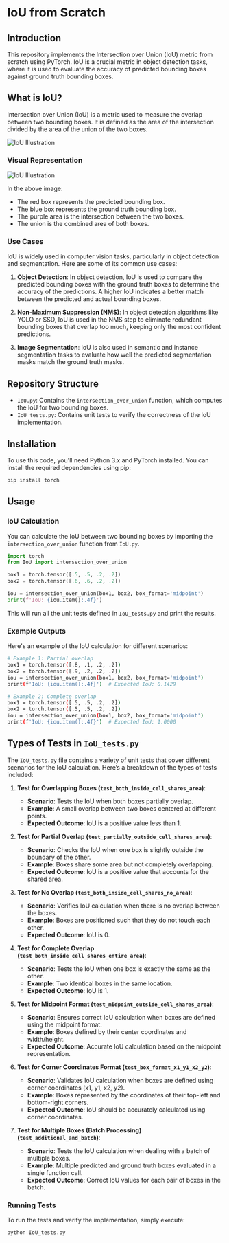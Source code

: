 # IoU from Scratch

## Introduction

This repository implements the Intersection over Union (IoU) metric from scratch using PyTorch. IoU is a crucial metric in object detection tasks, where it is used to evaluate the accuracy of predicted bounding boxes against ground truth bounding boxes.

## What is IoU?

Intersection over Union (IoU) is a metric used to measure the overlap between two bounding boxes. It is defined as the area of the intersection divided by the area of the union of the two boxes.

![IoU Illustration](https://miro.medium.com/v2/resize:fit:640/format:webp/1*r0o3vX-x979Q84_lbJWS_g.jpeg)

### Visual Representation

![IoU Illustration](https://idiotdeveloper.com/wp-content/uploads/2023/01/iou-1024x781.webp)

In the above image:

- The red box represents the predicted bounding box.
- The blue box represents the ground truth bounding box.
- The purple area is the intersection between the two boxes.
- The union is the combined area of both boxes.

### Use Cases

IoU is widely used in computer vision tasks, particularly in object detection and segmentation. Here are some of its common use cases:

1. **Object Detection**: In object detection, IoU is used to compare the predicted bounding boxes with the ground truth boxes to determine the accuracy of the predictions. A higher IoU indicates a better match between the predicted and actual bounding boxes.

2. **Non-Maximum Suppression (NMS)**: In object detection algorithms like YOLO or SSD, IoU is used in the NMS step to eliminate redundant bounding boxes that overlap too much, keeping only the most confident predictions.

3. **Image Segmentation**: IoU is also used in semantic and instance segmentation tasks to evaluate how well the predicted segmentation masks match the ground truth masks.

## Repository Structure

- `IoU.py`: Contains the `intersection_over_union` function, which computes the IoU for two bounding boxes.
- `IoU_tests.py`: Contains unit tests to verify the correctness of the IoU implementation.

## Installation

To use this code, you'll need Python 3.x and PyTorch installed. You can install the required dependencies using pip:

```bash
pip install torch
```

## Usage

### IoU Calculation

You can calculate the IoU between two bounding boxes by importing the `intersection_over_union` function from `IoU.py`.

```python
import torch
from IoU import intersection_over_union

box1 = torch.tensor([.5, .5, .2, .2])
box2 = torch.tensor([.6, .6, .2, .2])

iou = intersection_over_union(box1, box2, box_format='midpoint')
print(f'IoU: {iou.item():.4f}')
```

This will run all the unit tests defined in `IoU_tests.py` and print the results.

### Example Outputs

Here's an example of the IoU calculation for different scenarios:

```bash
# Example 1: Partial overlap
box1 = torch.tensor([.8, .1, .2, .2])
box2 = torch.tensor([.9, .2, .2, .2])
iou = intersection_over_union(box1, box2, box_format='midpoint')
print(f'IoU: {iou.item():.4f}')  # Expected IoU: 0.1429

# Example 2: Complete overlap
box1 = torch.tensor([.5, .5, .2, .2])
box2 = torch.tensor([.5, .5, .2, .2])
iou = intersection_over_union(box1, box2, box_format='midpoint')
print(f'IoU: {iou.item():.4f}')  # Expected IoU: 1.0000
```

## Types of Tests in `IoU_tests.py`

The `IoU_tests.py` file contains a variety of unit tests that cover different scenarios for the IoU calculation. Here’s a breakdown of the types of tests included:

1. **Test for Overlapping Boxes (`test_both_inside_cell_shares_area`)**:
    - **Scenario**: Tests the IoU when both boxes partially overlap.
    - **Example**: A small overlap between two boxes centered at different points.
    - **Expected Outcome**: IoU is a positive value less than 1.

2. **Test for Partial Overlap (`test_partially_outside_cell_shares_area`)**:
    - **Scenario**: Checks the IoU when one box is slightly outside the boundary of the other.
    - **Example**: Boxes share some area but not completely overlapping.
    - **Expected Outcome**: IoU is a positive value that accounts for the shared area.

3. **Test for No Overlap (`test_both_inside_cell_shares_no_area`)**:
    - **Scenario**: Verifies IoU calculation when there is no overlap between the boxes.
    - **Example**: Boxes are positioned such that they do not touch each other.
    - **Expected Outcome**: IoU is 0.

4. **Test for Complete Overlap (`test_both_inside_cell_shares_entire_area`)**:
    - **Scenario**: Tests the IoU when one box is exactly the same as the other.
    - **Example**: Two identical boxes in the same location.
    - **Expected Outcome**: IoU is 1.

5. **Test for Midpoint Format (`test_midpoint_outside_cell_shares_area`)**:
    - **Scenario**: Ensures correct IoU calculation when boxes are defined using the midpoint format.
    - **Example**: Boxes defined by their center coordinates and width/height.
    - **Expected Outcome**: Accurate IoU calculation based on the midpoint representation.

6. **Test for Corner Coordinates Format (`test_box_format_x1_y1_x2_y2`)**:
    - **Scenario**: Validates IoU calculation when boxes are defined using corner coordinates (x1, y1, x2, y2).
    - **Example**: Boxes represented by the coordinates of their top-left and bottom-right corners.
    - **Expected Outcome**: IoU should be accurately calculated using corner coordinates.

7. **Test for Multiple Boxes (Batch Processing) (`test_additional_and_batch`)**:
    - **Scenario**: Tests the IoU calculation when dealing with a batch of multiple boxes.
    - **Example**: Multiple predicted and ground truth boxes evaluated in a single function call.
    - **Expected Outcome**: Correct IoU values for each pair of boxes in the batch.

### Running Tests

To run the tests and verify the implementation, simply execute:

```bash
python IoU_tests.py
```
